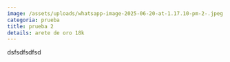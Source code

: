 ```yaml
---
image: /assets/uploads/whatsapp-image-2025-06-20-at-1.17.10-pm-2-.jpeg
categoria: prueba
title: prueba 2
details: arete de oro 18k
---
```

d﻿sfsdfsdfsd